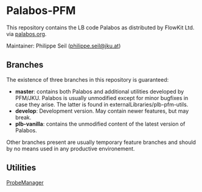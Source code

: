 # Palabos-PFM

This repository contains the LB code Palabos as distributed by FlowKit Ltd. via [palabos.org](http://www.palabos.org).

Maintainer: Philippe Seil (philippe.seil@jku.at)

## Branches

The existence of three branches in this repository is guaranteed:

* **master**: contains both Palabos and additional utilities developed by PFM/JKU. Palabos is usually unmodified except
for minor bugfixes in case they arise. The latter is found in externalLibraries/plb-pfm-utils.
* **develop**: Development version. May contain newer features, but may break.
* **plb-vanilla**: contains the unmodified content of the latest version of Palabos.

Other branches present are usually temporary feature branches and should by no means used in any productive environement.

## Utilities

[ProbeManager](externalLibraries/pfm/utils/ProbeManager/README.md)

